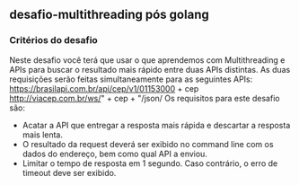 ## desafio-multithreading pós golang
### Critérios do desafio
Neste desafio você terá que usar o que aprendemos com Multithreading e APIs para buscar o resultado mais rápido entre duas APIs distintas.
As duas requisições serão feitas simultaneamente para as seguintes APIs:
https://brasilapi.com.br/api/cep/v1/01153000 + cep
http://viacep.com.br/ws/" + cep + "/json/
Os requisitos para este desafio são:
- Acatar a API que entregar a resposta mais rápida e descartar a resposta mais lenta.
- O resultado da request deverá ser exibido no command line com os dados do endereço, bem como qual API a enviou.
- Limitar o tempo de resposta em 1 segundo. Caso contrário, o erro de timeout deve ser exibido.

